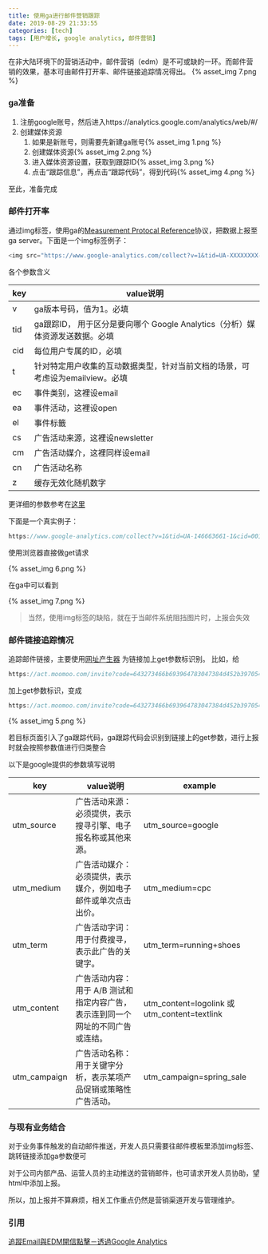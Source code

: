 ```yaml
---
title: 使用ga进行邮件营销跟踪
date: 2019-08-29 21:33:55
categories: [tech]
tags: [用户增长, google analytics, 邮件营销]
---
```


在非大陆环境下的营销活动中，邮件营销（edm）是不可或缺的一环。而邮件营销的效果，基本可由邮件打开率、邮件链接追踪情况得出。
{% asset_img 7.png %}

<escape><!-- more --></escape>

### ga准备

1. 注册google账号，然后进入https://analytics.google.com/analytics/web/#/
2. 创建媒体资源
    1. 如果是新账号，则需要先新建ga账号{% asset_img 1.png %}
    2. 创建媒体资源{% asset_img 2.png %}
    3. 进入媒体资源设置，获取到跟踪ID{% asset_img 3.png %}
    4. 点击“跟踪信息”，再点击“跟踪代码”，得到代码{% asset_img 4.png %}

至此，准备完成
    

### 邮件打开率

通过img标签，使用ga的[Measurement Protocal Reference](https://developers.google.com/analytics/devguides/collection/protocol/v1/reference)协议，把数据上报至ga server。下面是一个img标签例子：

```javascript
<img src="https://www.google-analytics.com/collect?v=1&tid=UA-XXXXXXXX-1&cid=CLIENT_ID_NUMBER&t=event&ec=email&ea=open&el=recipient_id&cs=newsletter&cm=email&cn=Campaign_Name&z=123456" />
```

各个参数含义

key | value说明
----|----
v | ga版本号码，值为1。必填
tid | ga跟踪ID， 用于区分是要向哪个 Google Analytics（分析）媒体资源发送数据。必填
cid | 每位用户专属的ID，必填
t | 针对特定用户收集的互动数据类型，针对当前文档的场景，可考虑设为emailview。必填
ec | 事件类别，这裡设email
ea | 事件活动，这裡设open
el | 事件标籤
cs | 广告活动来源，这裡设newsletter
cm | 广告活动媒介，这裡同样设email
cn | 广告活动名称
z | 缓存无效化随机数字

更详细的参数参考在[这里](https://developers.google.com/analytics/devguides/collection/protocol/v1/parameters)

下面是一个真实例子：

```javascript
https://www.google-analytics.com/collect?v=1&tid=UA-146663661-1&cid=001&t=event&ec=email&ea=open&el=recipient_id&cs=newsletter&cm=email&cn=Campaign_Name&z=123456
```

使用浏览器直接做get请求

{% asset_img 6.png %}

在ga中可以看到

{% asset_img 7.png %}

>当然，使用img标签的缺陷，就在于当邮件系统阻挡图片时，上报会失效

### 邮件链接追踪情况

追踪邮件链接，主要使用[网址产生器](https://support.google.com/analytics/answer/1033867?hl=zh-Hant)
为链接加上get参数标识别。
比如，给
```javascript
https://act.moomoo.com/invite?code=643273466b693964783047384d452b397054794277773d3d&type=promotion
```
加上get参数标识，变成
```javascript
https://act.moomoo.com/invite?code=643273466b693964783047384d452b397054794277773d3d&type=promotion&utm_source=google&utm_medium=email&utm_campaign=invite_act&utm_term=invite%2Bstock&utm_content=invite_link
```

{% asset_img 5.png %}

若目标页面引入了ga跟踪代码，ga跟踪代码会识别到链接上的get参数，进行上报时就会按照参数值进行归类整合

以下是google提供的参数填写说明

key | value说明 | example
----|----|----
utm_source | 广告活动来源：必须提供，表示搜寻引擎、电子报名称或其他来源。 | utm_source=google
utm_medium | 广告活动媒介：必须提供，表示媒介，例如电子邮件或单次点击出价。 | utm_medium=cpc
utm_term | 广告活动字词：用于付费搜寻，表示此广告的关键字。 | utm_term=running+shoes
utm_content | 广告活动内容：用于 A/B 测试和指定内容广告，表示连到同一个网址的不同广告或连结。 | utm_content=logolink 或 utm_content=textlink
utm_campaign | 广告活动名称：用于关键字分析，表示某项产品促销或策略性广告活动。 | utm_campaign=spring_sale

### 与现有业务结合

对于业务事件触发的自动邮件推送，开发人员只需要往邮件模板里添加img标签、跳转链接添加ga参数便可

对于公司内部产品、运营人员的主动推送的营销邮件，也可请求开发人员协助，望html中添加上报。

所以，加上报并不算麻烦，相关工作重点仍然是营销渠道开发与管理维护。

### 引用

[追蹤Email與EDM開信點擊－透過Google Analytics](https://www.analyticsdavis.com/2014/05/email-and-edm-tracking-by-google-analytics.html)